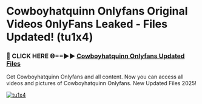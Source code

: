 # Cowboyhatquinn Onlyfans Original Videos 0nlyFans Leaked - Files Updated! (tu1x4)

<h3>🔴 CLICK HERE 🌐==►► <a href="https://tinyurl.com/4seja8ks" rel="nofollow">Cowboyhatquinn Onlyfans Updated Files</a></h3>

Get Cowboyhatquinn Onlyfans and all content. Now you can access all videos and pictures of Cowboyhatquinn Onlyfans. New Updated Files 2025!

[![tu1x4](https://i.imgur.com/EWjZXRe.gif)](https://tinyurl.com/4seja8ks)

